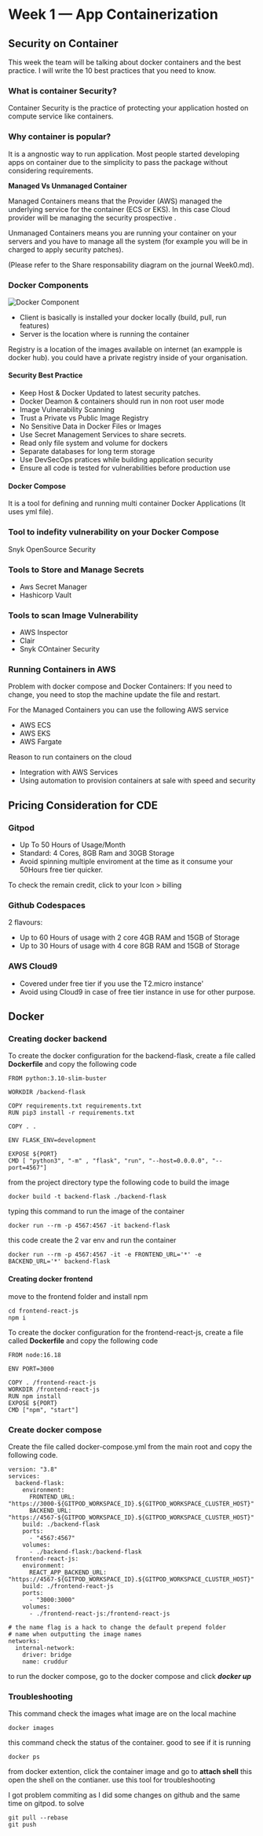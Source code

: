 # Week 1 — App Containerization

## **Security on Container**

This week the team will be talking about docker containers and the best practice.
I will write the 10 best practices that you need to know.


### **What is container Security?**
Container Security is the practice of protecting your application hosted on compute service like  containers.

### **Why container is popular?**
It is a angnostic way to run application.
Most people started developing apps on container due to the simplicity to pass the package without considering requirements.


**Managed Vs Unmanaged Container**

Managed Containers means that the Provider (AWS) managed the underlying service for the container (ECS or EKS). In this case Cloud provider will be managing the security prospective .

Unmanaged Containers means you are running your container on your servers and you have to manage all the system (for example you will be in charged to apply security patches).

(Please refer to the Share responsability diagram on the journal Week0.md).




### **Docker Components**
![Docker Component](https://docs.docker.com/engine/images/architecture.svg)

- Client is basically is installed your docker locally (build, pull, run features)
- Server is the location where is running the container

Registry is a location of the images available on internet (an exampple is docker hub). you could have a private registry inside of your organisation.

#### **Security Best Practice**
- Keep Host & Docker Updated to latest security patches.
- Docker Deamon & containers should run in non root user mode
- Image Vulnerability Scanning
- Trust a Private vs Public Image Registry
- No Sensitive Data in Docker Files or Images
- Use Secret Management Services to share secrets.
- Read only file system and volume for dockers
- Separate databases for long term storage
- Use DevSecOps pratices while building application security
- Ensure all code is tested for vulnerabilities before production use


#### **Docker Compose** 
It is a tool for defining and running multi container Docker Applications (It uses yml file).

### Tool to indefity vulnerability on your Docker Compose
Snyk OpenSource Security

### Tools to Store and Manage Secrets
- Aws Secret Manager
- Hashicorp Vault

### Tools to scan Image Vulnerability
- AWS Inspector
- Clair
- Snyk COntainer Security

### Running Containers in AWS
Problem with docker compose and Docker Containers: If you need to change, you need to stop the machine update the file and restart.

For the Managed Containers you can use the following AWS service
- AWS ECS
- AWS EKS
- AWS Fargate

Reason to run containers on the cloud
- Integration with AWS Services
- Using automation to provision containers at sale with speed and security



## Pricing Consideration for CDE

### Gitpod
- Up To 50 Hours of Usage/Month
- Standard: 4 Cores, 8GB Ram and 30GB Storage
- Avoid spinning multiple enviroment at the time as it consume your 50Hours free tier quicker.

To check the remain credit, click to your Icon > billing
 
 ### Github Codespaces
 2 flavours:
 - Up to 60 Hours of usage with 2 core 4GB RAM and 15GB of Storage
- Up to 30 Hours of usage with 4 core 8GB RAM and 15GB of Storage

### AWS Cloud9
- Covered under free tier if you use the T2.micro instance'
- Avoid using Cloud9 in case of free tier instance in use for other purpose.



## Docker

### Creating docker backend
To create the docker configuration for the backend-flask, create a file called **Dockerfile** and copy the following code

```
FROM python:3.10-slim-buster

WORKDIR /backend-flask

COPY requirements.txt requirements.txt
RUN pip3 install -r requirements.txt

COPY . .

ENV FLASK_ENV=development

EXPOSE ${PORT}
CMD [ "python3", "-m" , "flask", "run", "--host=0.0.0.0", "--port=4567"]
```

from the project directory type the following code to build the image
```
docker build -t backend-flask ./backend-flask
```

typing this command to run the image of the container
```
docker run --rm -p 4567:4567 -it backend-flask
```


this code create the 2 var env and run the container

```
docker run --rm -p 4567:4567 -it -e FRONTEND_URL='*' -e BACKEND_URL='*' backend-flask
```

#### Creating docker frontend
move to the frontend folder and install npm
```
cd frontend-react-js
npm i
```

To create the docker configuration for the frontend-react-js, create a file called **Dockerfile** and copy the following code
```
FROM node:16.18

ENV PORT=3000

COPY . /frontend-react-js
WORKDIR /frontend-react-js
RUN npm install
EXPOSE ${PORT}
CMD ["npm", "start"]
```

### Create docker compose

Create the file called docker-compose.yml from the main root and copy the following code.
```
version: "3.8"
services:
  backend-flask:
    environment:
      FRONTEND_URL: "https://3000-${GITPOD_WORKSPACE_ID}.${GITPOD_WORKSPACE_CLUSTER_HOST}"
      BACKEND_URL: "https://4567-${GITPOD_WORKSPACE_ID}.${GITPOD_WORKSPACE_CLUSTER_HOST}"
    build: ./backend-flask
    ports:
      - "4567:4567"
    volumes:
      - ./backend-flask:/backend-flask
  frontend-react-js:
    environment:
      REACT_APP_BACKEND_URL: "https://4567-${GITPOD_WORKSPACE_ID}.${GITPOD_WORKSPACE_CLUSTER_HOST}"
    build: ./frontend-react-js
    ports:
      - "3000:3000"
    volumes:
      - ./frontend-react-js:/frontend-react-js

# the name flag is a hack to change the default prepend folder
# name when outputting the image names
networks: 
  internal-network:
    driver: bridge
    name: cruddur
```


to run the docker compose, go to the docker compose and click ***docker up***

### Troubleshooting

This command check the images what image are on the local machine
```
docker images
```

this  command check the status of the container. good to see if it is running
```
docker ps
```


from docker extention, click the container image and go to  **attach shell** this open the shell on the contianer. use this tool for troubleshooting



I got problem commiting as I did some changes on github and the same time on gitpod. to solve 

```
git pull --rebase
git push
```
